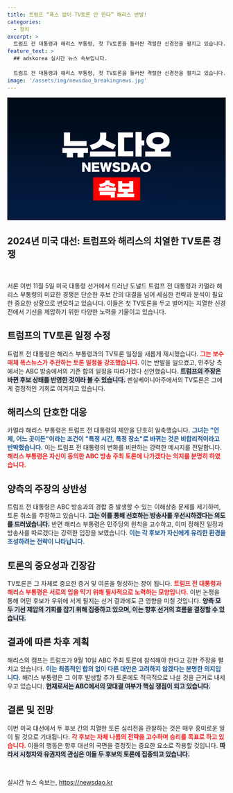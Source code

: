 ```yaml
---
title: 트럼프 “폭스 없이 TV토론 안 한다” 해리스 반발!
categories:
  - 정치
excerpt: >
  트럼프 전 대통령과 해리스 부통령, 첫 TV토론을 둘러싼 격렬한 신경전을 펼치고 있습니다. 서로의 주장을 정면으로 반박하며 미 대선 판도가 요동치는 가운데, 어떤 결론이 날지 귀추가 주목됩니다. 클릭해서 자세한 앞으로의 전망을 확인하세요!
feature_text: >
  ## adskorea 실시간 뉴스 속보입니다.

  트럼프 전 대통령과 해리스 부통령, 첫 TV토론을 둘러싼 격렬한 신경전을 펼치고 있습니다. 서로의 주장을 정면으로 반박하며 미 대선 판도가 요동치는 가운데, 어떤 결론이 날지 귀추가 주목됩니다. 클릭해서 자세한 앞으로의 전망을 확인하세요!
image: '/assets/img/newsdao_breakingnews.jpg'
---
```


<p><img src="/assets/img/newsdao_breakingnews.jpg" alt="adskorea 속보" /></p>

<h2 data-ke-size="size26">2024년 미국 대선: 트럼프와 해리스의 치열한 TV토론 경쟁</h2>

<p data-ke-size="size16">&nbsp;</p>

<p>서론
이번 11월 5일 미국 대통령 선거에서 드러난 도널드 트럼프 전 대통령과 카멀라 해리스 부통령의 미묘한 경쟁은 단순한 후보 간의 대결을 넘어 세심한 전략과 분석이 필요한 중요한 상황으로 변모하고 있습니다. 이들은 첫 TV토론을 두고 벌어지는 치열한 신경전에서 기선을 제압하기 위한 다양한 노력을 기울이고 있습니다.</p>

<h2 data-ke-size="size26">트럼프의 TV토론 일정 수정</h2>

<p>트럼프 전 대통령은 해리스 부통령과의 TV토론 일정을 새롭게 제시했습니다. <b><span style="color: #ee2323;">그는 보수 매체 폭스뉴스가 주관하는 토론 일정을 강조했습니다.</span></b> 이는 반발을 일으켰고, 민주당 측에서는 ABC 방송에서의 기존 합의 일정을 따라가겠다 선언했습니다. <b><span style="background-color: #21538527;">트럼프의 주장은 바뀐 후보 상태를 반영한 것이라 볼 수 있습니다.</span></b> 펜실베이니아주에서의 TV토론은 그에게 결정적인 기회로 여겨지고 있습니다.</p>

<h2 data-ke-size="size26">해리스의 단호한 대응</h2>

<p>카멀라 해리스 부통령은 트럼프 전 대통령의 제안을 단호히 일축했습니다. <b><span style="color: #1a5490;">그녀는 "언제, 어느 곳이든"이라는 조건이 "특정 시간, 특정 장소"로 바뀌는 것은 비합리적이라고 반박했습니다.</span></b> 이는 트럼프 전 대통령의 변화를 비판하는 강력한 메시지를 전달합니다. <b><span style="color: #ee2323;">해리스 부통령은 자신이 동의한 ABC 방송 주최 토론에 나가겠다는 의지를 분명히 하였습니다.</span></b></p>

<h2 data-ke-size="size26">양측의 주장의 상반성</h2>

<p>트럼프 전 대통령은 ABC 방송과의 경합 중 발생할 수 있는 이해상충 문제를 제기하며, 토론 취소를 주장하고 있습니다. <b><span style="background-color: #21538527;">그는 이를 통해 선호하는 방송사를 우선시하겠다는 의도를 드러냈습니다.</span></b> 반면 해리스 부통령은 민주당의 원칙을 고수하고, 이미 정해진 일정과 방송사를 따르겠다는 강력한 입장을 보였습니다. <b><span style="color: #1a5490;">이는 각 후보가 자신에게 유리한 환경을 조성하려는 전략이 나타납니다.</span></b></p>

<h2 data-ke-size="size26">토론의 중요성과 긴장감</h2>

<p>TV토론은 그 자체로 중요한 증거 및 여론을 형성하는 장이 됩니다. <b><span style="color: #ee2323;">트럼프 전 대통령과 해리스 부통령은 서로의 입을 막기 위해 필사적으로 노력하는 모양입니다.</span></b> 이번 논쟁을 통해 어떤 후보가 우위에 서게 될지는 선거 결과에도 큰 영향을 미칠 것입니다. <b><span style="background-color: #21538527;">양측 모두 기선 제압의 기회를 잡기 위해 집중하고 있으며, 이는 향후 선거의 흐름을 결정할 수 있습니다.</span></b></p>

<h2 data-ke-size="size26">결과에 따른 차후 계획</h2>

<p>해리스의 캠프는 트럼프가 9월 10일 ABC 주최 토론에 참석해야 한다고 강한 주장을 펼치고 있습니다. <b><span style="color: #1a5490;">이는 최종적인 합의 없이 다른 대안은 고려하지 않겠다는 분명한 의지입니다.</span></b> 해리스 부통령은 그 이후 발생할 추가 토론에도 적극적으로 나설 것을 근거로 내세우고 있습니다. <b><span style="background-color: #21538527;">현재로서는 ABC에서의 맞대결 여부가 핵심 쟁점이 되고 있습니다.</span></b></p>

<h2 data-ke-size="size26">결론 및 전망</h2>

<p>이번 미국 대선에서 두 후보 간의 치열한 토론 심리전을 관찰하는 것은 매우 흥미로운 일이 될 것으로 기대됩니다. <b><span style="color: #ee2323;">각 후보는 자체 나름의 전략을 고수하며 승리를 목표로 하고 있습니다.</span></b> 이들의 행동은 향후 대선의 국면을 결정짓는 중요한 요소로 작용할 것입니다. <b><span style="background-color: #21538527;">따라서 시청자와 유권자의 관심은 이들 두 후보의 토론에 집중되고 있습니다.</span></b></p>

<p data-ke-size="size16">&nbsp;</p>
실시간 뉴스 속보는, <a href="https://newsdao.kr" rel="dofollow">https://newsdao.kr</a>


